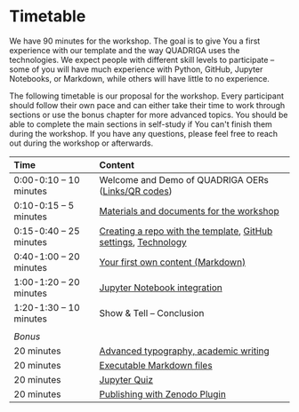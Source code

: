 # Timetable

We have 90 minutes for the workshop. The goal is to give You a first experience with our template and the way QUADRIGA uses the technologies. We expect people with different skill levels to participate – some of you will have much experience with Python, GitHub, Jupyter Notebooks, or Markdown, while others will have little to no experience.

The following timetable is our proposal for the workshop. Every participant should follow their own pace and can either take their time to work through sections or use the bonus chapter for more advanced topics. You should be able to complete the main sections in self-study if You can't finish them during the workshop. If you have any questions, please feel free to reach out during the workshop or afterwards.


|Time	|Content|
| :---	| :---	|
|0:00-0:10 – 10 minutes	| Welcome and  Demo of QUADRIGA OERs ([Links/QR codes](https://quadriga-dk.github.io/qr))|
|0:10-0:15 – 5 minutes	| [Materials and documents for the workshop](/basics/documents.md)|
|0:15-0:40 – 25 minutes	| [Creating a repo with the template](/basics/template.md), [GitHub settings](/basics/github.md), [Technology](/content/setup.md)|
|0:40-1:00 – 20 minutes	| [Your first own content (Markdown)](/content/markdown.md)|
|1:00-1:20 – 20 minutes	| [Jupyter Notebook integration](/content/jupyter_notebooks.ipynb)|
|1:20-1:30 – 10 minutes	| Show & Tell – Conclusion|
| | |
|_Bonus_|  |
|20 minutes | [Advanced typography, academic writing](/bonus/typography.md)|
|20 minutes	| [Executable Markdown files](/bonus/executable_markdown.md)|
|20 minutes	| [Jupyter Quiz](/bonus/jupyterquiz.ipynb)|
|20 minutes	| [Publishing with Zenodo Plugin](/bonus/zenodo.md)|
